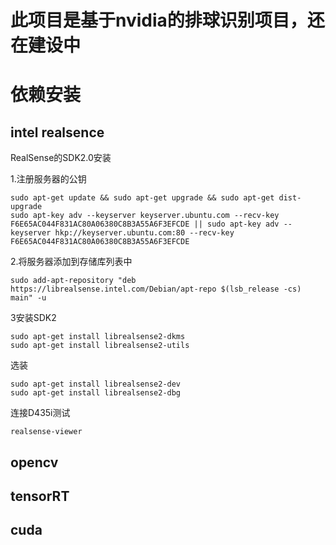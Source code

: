 # 此项目是基于nvidia的排球识别项目，还在建设中

# 依赖安装
## intel realsence
RealSense的SDK2.0安装

1.注册服务器的公钥
```
sudo apt-get update && sudo apt-get upgrade && sudo apt-get dist-upgrade
sudo apt-key adv --keyserver keyserver.ubuntu.com --recv-key F6E65AC044F831AC80A06380C8B3A55A6F3EFCDE || sudo apt-key adv --keyserver hkp://keyserver.ubuntu.com:80 --recv-key F6E65AC044F831AC80A06380C8B3A55A6F3EFCDE

```

2.将服务器添加到存储库列表中

```
sudo add-apt-repository "deb https://librealsense.intel.com/Debian/apt-repo $(lsb_release -cs) main" -u

```

3安装SDK2
```
sudo apt-get install librealsense2-dkms
sudo apt-get install librealsense2-utils

```

选装
```
sudo apt-get install librealsense2-dev
sudo apt-get install librealsense2-dbg

```

连接D435i测试
```
realsense-viewer 

```

## opencv

## tensorRT

## cuda